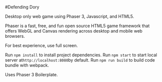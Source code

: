 #Defending Dory

Desktop only web game using Phaser 3, Javascript, and HTML5.

Phaser is a fast, free, and fun open source HTML5 game framework that offers WebGL and Canvas rendering across desktop and mobile web browsers.

For best experience, use full screen.

Run `npm install` to install project dependencies. 
Run `npm start` to start local server at`http://localhost:8080`by default.
Run `npm run build` to build code bundle with webpack. 

Uses Phaser 3 Boilerplate. 
